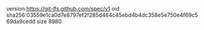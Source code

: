 version https://git-lfs.github.com/spec/v1
oid sha256:03559e1ca0d7e8797ef2f285d464c45ebd4b4dc358e5e750e4f69c569da9cedd
size 8980
